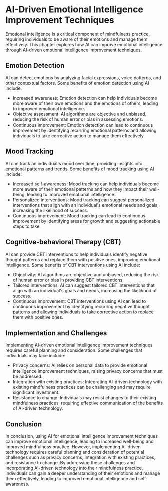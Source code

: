 AI-Driven Emotional Intelligence Improvement Techniques
===============================================================================================================================

Emotional intelligence is a critical component of mindfulness practice, requiring individuals to be aware of their emotions and manage them effectively. This chapter explores how AI can improve emotional intelligence through AI-driven emotional intelligence improvement techniques.

Emotion Detection
-----------------

AI can detect emotions by analyzing facial expressions, voice patterns, and other contextual factors. Some benefits of emotion detection using AI include:

* Increased awareness: Emotion detection can help individuals become more aware of their own emotions and the emotions of others, leading to improved emotional intelligence.
* Objective assessment: AI algorithms are objective and unbiased, reducing the risk of human error or bias in assessing emotions.
* Continuous improvement: Emotion detection can lead to continuous improvement by identifying recurring emotional patterns and allowing individuals to take corrective action to manage them effectively.

Mood Tracking
-------------

AI can track an individual's mood over time, providing insights into emotional patterns and trends. Some benefits of mood tracking using AI include:

* Increased self-awareness: Mood tracking can help individuals become more aware of their emotional patterns and how they impact their well-being, leading to improved emotional intelligence.
* Personalized interventions: Mood tracking can suggest personalized interventions that align with an individual's emotional needs and goals, increasing the likelihood of success.
* Continuous improvement: Mood tracking can lead to continuous improvement by identifying areas for growth and suggesting actionable steps to take.

Cognitive-behavioral Therapy (CBT)
----------------------------------

AI can provide CBT interventions to help individuals identify negative thought patterns and replace them with positive ones, improving emotional intelligence. Some benefits of CBT interventions using AI include:

* Objectivity: AI algorithms are objective and unbiased, reducing the risk of human error or bias in providing CBT interventions.
* Tailored interventions: AI can suggest tailored CBT interventions that align with an individual's goals and needs, increasing the likelihood of success.
* Continuous improvement: CBT interventions using AI can lead to continuous improvement by identifying recurring negative thought patterns and allowing individuals to take corrective action to replace them with positive ones.

Implementation and Challenges
-----------------------------

Implementing AI-driven emotional intelligence improvement techniques requires careful planning and consideration. Some challenges that individuals may face include:

* Privacy concerns: AI relies on personal data to provide emotional intelligence improvement techniques, raising privacy concerns that must be addressed.
* Integration with existing practices: Integrating AI-driven technology with existing mindfulness practices can be challenging and may require significant investment.
* Resistance to change: Individuals may resist changes to their existing mindfulness practices, requiring effective communication of the benefits of AI-driven technology.

Conclusion
----------

In conclusion, using AI for emotional intelligence improvement techniques can improve emotional intelligence, leading to increased well-being and improved mindfulness practice. However, implementing AI-driven technology requires careful planning and consideration of potential challenges such as privacy concerns, integration with existing practices, and resistance to change. By addressing these challenges and incorporating AI-driven technology into their mindfulness practice, individuals can gain a deeper understanding of their emotions and manage them effectively, leading to improved emotional intelligence and self-awareness.
